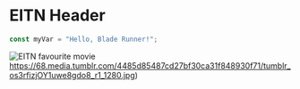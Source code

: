 # EITN Header

``` javascript
const myVar = "Hello, Blade Runner!";
```

![EITN favourite movie](https://68.media.tumblr.com/4485d85487cd27bf30ca31f848930f71/tumblr_os3rfizjOY1uwe8gdo8_r1_1280.jpg)https://68.media.tumblr.com/4485d85487cd27bf30ca31f848930f71/tumblr_os3rfizjOY1uwe8gdo8_r1_1280.jpg)
